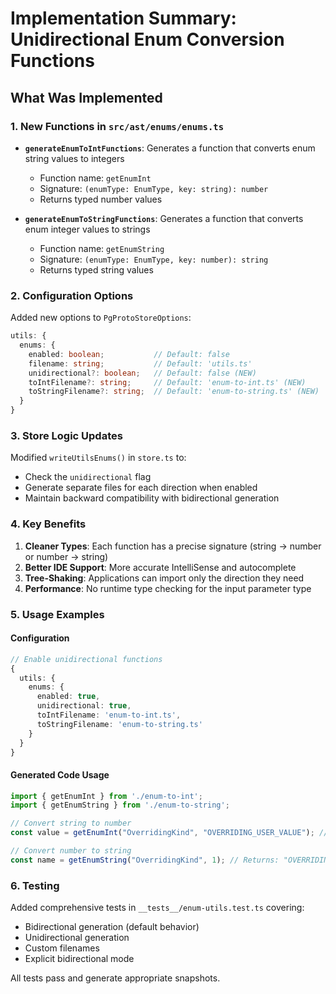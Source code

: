 # Implementation Summary: Unidirectional Enum Conversion Functions

## What Was Implemented

### 1. New Functions in `src/ast/enums/enums.ts`

- **`generateEnumToIntFunctions`**: Generates a function that converts enum string values to integers
  - Function name: `getEnumInt`
  - Signature: `(enumType: EnumType, key: string): number`
  - Returns typed number values

- **`generateEnumToStringFunctions`**: Generates a function that converts enum integer values to strings
  - Function name: `getEnumString`
  - Signature: `(enumType: EnumType, key: number): string`
  - Returns typed string values

### 2. Configuration Options

Added new options to `PgProtoStoreOptions`:

```typescript
utils: {
  enums: {
    enabled: boolean;           // Default: false
    filename: string;           // Default: 'utils.ts'
    unidirectional?: boolean;   // Default: false (NEW)
    toIntFilename?: string;     // Default: 'enum-to-int.ts' (NEW)
    toStringFilename?: string;  // Default: 'enum-to-string.ts' (NEW)
  }
}
```

### 3. Store Logic Updates

Modified `writeUtilsEnums()` in `store.ts` to:
- Check the `unidirectional` flag
- Generate separate files for each direction when enabled
- Maintain backward compatibility with bidirectional generation

### 4. Key Benefits

1. **Cleaner Types**: Each function has a precise signature (string → number or number → string)
2. **Better IDE Support**: More accurate IntelliSense and autocomplete
3. **Tree-Shaking**: Applications can import only the direction they need
4. **Performance**: No runtime type checking for the input parameter type

### 5. Usage Examples

#### Configuration
```typescript
// Enable unidirectional functions
{
  utils: {
    enums: {
      enabled: true,
      unidirectional: true,
      toIntFilename: 'enum-to-int.ts',
      toStringFilename: 'enum-to-string.ts'
    }
  }
}
```

#### Generated Code Usage
```typescript
import { getEnumInt } from './enum-to-int';
import { getEnumString } from './enum-to-string';

// Convert string to number
const value = getEnumInt("OverridingKind", "OVERRIDING_USER_VALUE"); // Returns: 1

// Convert number to string  
const name = getEnumString("OverridingKind", 1); // Returns: "OVERRIDING_USER_VALUE"
```

### 6. Testing

Added comprehensive tests in `__tests__/enum-utils.test.ts` covering:
- Bidirectional generation (default behavior)
- Unidirectional generation
- Custom filenames
- Explicit bidirectional mode

All tests pass and generate appropriate snapshots.